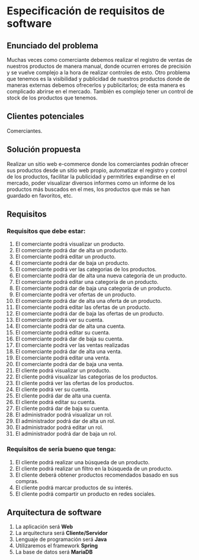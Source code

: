 # Especificación de requisitos de software
## Enunciado del problema

Muchas veces como comerciante debemos realizar el registro de ventas de  nuestros productos de manera manual, donde ocurren errores de precisión y se vuelve complejo a la hora de realizar controles de esto.
Otro problema que tenemos es la visibilidad y publicidad de nuestros productos donde de maneras externas debemos ofrecerlos y publicitarlos; de esta manera es complicado abrirse en el mercado.
También es complejo tener un control de stock de los productos que tenemos.

## Clientes potenciales 
Comerciantes.

## Solución propuesta
Realizar un sitio web e-commerce donde los comerciantes podrán ofrecer sus productos desde un sitio web propio, automatizar el registro y control de los productos, facilitar la publicidad y permitirles expandirse en el mercado, poder visualizar diversos informes como un informe de los productos más buscados en el mes, los productos que más se han guardado en favoritos, etc.

## Requisitos
### Requisitos que debe estar:
1. El comerciante podrá visualizar un producto.
2. El comerciante podrá dar de alta un producto.
3. El comerciante podrá editar un producto.
4. El comerciante podrá dar de baja un producto.
5. El comerciante podrá ver las categorias de los productos.
6. El comerciante podrá dar de alta una nueva categoría de un producto.
7. El comerciante podrá editar una categoría de un producto.
8. El comerciante podrá dar de baja una categoría de un producto.
9. El comerciante podrá ver ofertas de un producto.
10. El comerciante podrá dar de alta una oferta de un producto.
11. El comerciante podrá editar las ofertas de un producto.
12. El comerciante podrá dar de baja las ofertas de un producto.
13. El comerciante podrá ver su cuenta.
14. El comerciante podrá dar de alta una cuenta.
15. El comerciante podrá editar su cuenta.
16. El comerciante podrá dar de baja su cuenta.
17. El comerciante podrá ver las ventas realizadas
18. El comerciante podrá dar de alta una venta.
19. El comerciante podrá editar una venta.
20. El comerciante podrá dar de baja una venta.
21. El cliente podrá visualizar un producto.
22. El cliente podrá visualizar las categorias de los productos.
23. El cliente podrá ver las ofertas de los productos.
24. El cliente podrá ver su cuenta.
25. El cliente podrá dar de alta una cuenta.
26. El cliente podrá editar su cuenta.
27. El cliente podrá dar de baja su cuenta.
28. El administrador podrá visualizar un rol.
29. El administrador podrá dar de alta un rol.
30. El administrador podrá editar un rol.
31. El administrador podrá dar de baja un rol.


 ### Requisitos de sería bueno que tenga:
 1. El cliente podrá realizar una búsqueda de un producto.
 2. El cliente podrá realizar un filtro en la búsqueda de un producto.
 3. El cliente deberá obtener productos recomendados basado en sus compras.
 4. El cliente podrá marcar productos de su interés.
 5. El cliente podrá compartir un producto en redes sociales.

## Arquitectura de software
 1. La aplicación será **Web**
 2. La arquitectura será **Cliente/Servidor**
 3. Lenguaje de programación será **Java**
 4. Utilizaremos el framework **Spring**
 5. La base de datos será **MariaDB**